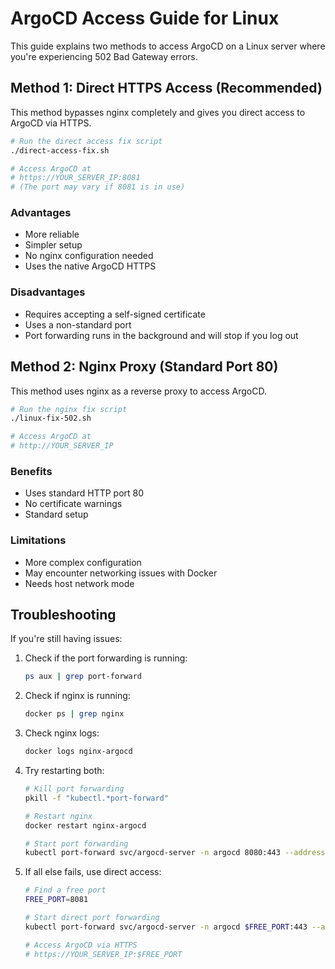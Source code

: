 # ArgoCD Access Guide for Linux

This guide explains two methods to access ArgoCD on a Linux server where you're experiencing 502 Bad Gateway errors.

## Method 1: Direct HTTPS Access (Recommended)

This method bypasses nginx completely and gives you direct access to ArgoCD via HTTPS.

```bash
# Run the direct access fix script
./direct-access-fix.sh

# Access ArgoCD at
# https://YOUR_SERVER_IP:8081
# (The port may vary if 8081 is in use)
```

### Advantages

- More reliable
- Simpler setup
- No nginx configuration needed
- Uses the native ArgoCD HTTPS

### Disadvantages

- Requires accepting a self-signed certificate
- Uses a non-standard port
- Port forwarding runs in the background and will stop if you log out

## Method 2: Nginx Proxy (Standard Port 80)

This method uses nginx as a reverse proxy to access ArgoCD.

```bash
# Run the nginx fix script
./linux-fix-502.sh

# Access ArgoCD at
# http://YOUR_SERVER_IP
```

### Benefits

- Uses standard HTTP port 80
- No certificate warnings
- Standard setup

### Limitations

- More complex configuration
- May encounter networking issues with Docker
- Needs host network mode

## Troubleshooting

If you're still having issues:

1. Check if the port forwarding is running:

   ```bash
   ps aux | grep port-forward
   ```

2. Check if nginx is running:

   ```bash
   docker ps | grep nginx
   ```

3. Check nginx logs:

   ```bash
   docker logs nginx-argocd
   ```

4. Try restarting both:

   ```bash
   # Kill port forwarding
   pkill -f "kubectl.*port-forward"
   
   # Restart nginx
   docker restart nginx-argocd
   
   # Start port forwarding
   kubectl port-forward svc/argocd-server -n argocd 8080:443 --address 0.0.0.0 &
   ```

5. If all else fails, use direct access:

   ```bash
   # Find a free port
   FREE_PORT=8081
   
   # Start direct port forwarding
   kubectl port-forward svc/argocd-server -n argocd $FREE_PORT:443 --address 0.0.0.0 &
   
   # Access ArgoCD via HTTPS
   # https://YOUR_SERVER_IP:$FREE_PORT
   ```

